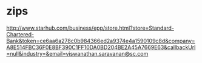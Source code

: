 # zips

http://www.starhub.com/business/epp/store.html?store=Standard-Chartered-Bank&token=ce6aa6a278c0b984366ed2a9374e4a1590109c8d&company=A8E514FBC36F0E8BF390C1FF10DA0BD204BE2A45A7669E63&callbackUrl=null&industry=&email=viswanathan.saravanan@sc.com
